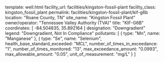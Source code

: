 template: well.html
facility_url: facilities/kingston-fossil-plant
facility_class: kingston_fossil_plant
permalink: facilities/kingston-fossil-plant/kif-g6b
location: "Roane County, TN"
site_name: "Kingston Fossil Plant"
owner/operator: "Tennessee Valley Authority (TVA)"
title: "KIF-G6B"
coordinates: [
  -84.504835,
  35.892164
]
designation: "Downgradient"
legend: "Downgradient, Not In Compliance"
pollutants: [
  {
  type: "Mn",
  name: "Manganese"
  },
  {
  type: "Se",
  name: "Selenium",
  health_base_standard_exceeded: "MCL",
  number_of_times_in_exceedance: "1",
  number_of_times_monitored: "13",
  max_exceedance_amount: "0.0993",
  max_allowable_amount: "0.05",
  unit_of_measurement: "mg/L"
  }
]
